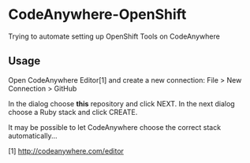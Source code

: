 # CodeAnywhere-OpenShift
Trying to automate setting up OpenShift Tools on CodeAnywhere 

## Usage
Open CodeAnywhere Editor[1] and create a new connection:
File > New Connection > GitHub

In the dialog choose **this** repository and click NEXT.
In the next dialog choose a Ruby stack and click CREATE.

It may be possible to let CodeAnywhere choose the correct stack automatically...

[1] http://codeanywhere.com/editor

